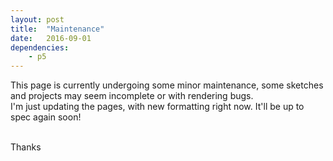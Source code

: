 ```yaml
---
layout: post
title:  "Maintenance"
date:   2016-09-01
dependencies:
    - p5
---
```

This page is currently undergoing some minor maintenance, some sketches and projects may seem incomplete or with rendering bugs. <br>
I'm just updating the pages, with new formatting right now. It'll be up to spec again soon!<br><br>

Thanks
